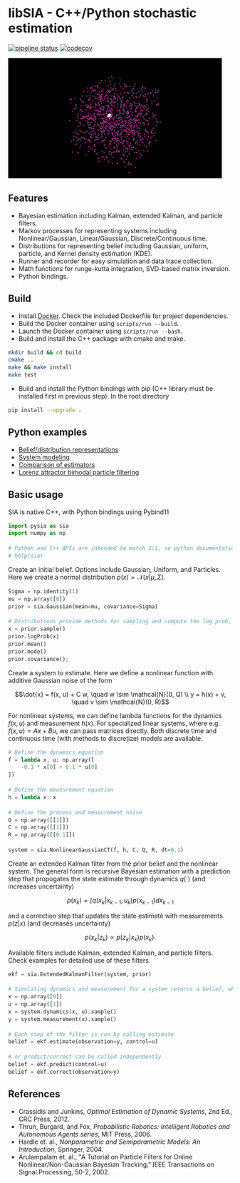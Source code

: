# libSIA - C++/Python stochastic estimation

[![pipeline status](https://gitlab.com/parkerowan/libsia/badges/master/pipeline.svg)](https://gitlab.com/parkerowan/libsia/commits/master)
[![codecov](https://codecov.io/gl/parkerowan/libsia/branch/master/graph/badge.svg?token=H5P0UCFFR1)](https://codecov.io/gl/parkerowan/libsia)

![Demo particle filter for Lorenz attractor system](./demo.gif)

## Features
- Bayesian estimation including Kalman, extended Kalman, and particle filters.
- Markov processes for representing systems including Nonlinear/Gaussian, Linear/Gaussian, Discrete/Continuous time.
- Distributions for representing belief including Gaussian, uniform, particle, and Kernel density estimation (KDE).
- Runner and recorder for easy simulation and data trace collection.
- Math functions for runge-kutta integration, SVD-based matrix inversion.
- Python bindings.

## Build
- Install [Docker](https://www.docker.com/).  Check the included Dockerfile for project dependencies.
- Build the Docker container using `scripts/run --build`.
- Launch the Docker container using `scripts/run --bash`.
- Build and install the C++ package with cmake and make.
```bash
mkdir build && cd build
cmake ..
make && make install
make test
```
- Build and install the Python bindings with pip (C++ library must be installed first in previous step).  In the root directory
```bash
pip install --upgrade .
```

## Python examples
- [Belief/distribution representations](./examples/belief/README.md)
- [System modeling](./examples/models/README.md)
- [Comparison of estimators](./examples/estimators/README.md)
- [Lorenz attractor bimodal particle filtering](./examples/lorenz/README.md)

## Basic usage

SIA is native C++, with Python bindings using Pybind11


```python
import pysia as sia
import numpy as np

# Python and C++ APIs are intended to match 1:1, so python documentation is helpful for both
# help(sia)
```

Create an initial belief.  Options include Gaussian, Uniform, and Particles.  Here we create a normal distribution $`p(x) = \mathcal{N}(x|\mu, \Sigma)`$.


```python
Sigma = np.identity(1)
mu = np.array([0])
prior = sia.Gaussian(mean=mu, covariance=Sigma)

# Distributions provide methods for sampling and compute the log prob, mean, covariance, and mode
x = prior.sample()
prior.logProb(x)
prior.mean()
prior.mode()
prior.covariance();
```

Create a system to estimate.  Here we define a nonlinear function with additive Gaussian noise of the form
```math
\dot{x} = f(x, u) + C w, \quad w \sim \mathcal{N}(0, Q) \\
y = h(x) + v, \quad v \sim \mathcal{N}(0, R)
```
For nonlinear systems, we can define lambda functions for the dynamics $`f(x,u)`$ and measurement $`h(x)`$.  For specialized linear systems, where e.g. $`f(x,u) = Ax + Bu`$, we can pass matrices directly.  Both discrete time and continuous time (with methods to discretize) models are available.


```python
# Define the dynamics equation
f = lambda x, u: np.array([
    -0.1 * x[0] + 0.1 * u[0]
])

# Define the measurement equation
h = lambda x: x

# Define the process and measurement noise
Q = np.array([[1]])
C = np.array([[1]])
R = np.array([[0.1]])

system = sia.NonlinearGaussianCT(f, h, C, Q, R, dt=0.1)
```

Create an extended Kalman filter from the prior belief and the nonlinear system.  The general form is recursive Bayesian estimation with a prediction step that propogates the state estimate through dynamics $`q(\cdot)`$ (and increases uncertainty)
```math
p(x_k) = \int q(x_k | x_{k-1}, u_k) p(x_{k-1}) dx_{k-1}
```
and a correction step that updates the state estimate with measurements $`p(z|x)`$ (and decreases uncertainty)
```math
p(x_k | z_k) \propto p(z_k | x_k) p(x_k).
```
Available filters include Kalman, extended Kalman, and particle filters.  Check examples for detailed use of these filters.


```python
ekf = sia.ExtendedKalmanFilter(system, prior)

# Simulating dynamics and measurement for a system returns a belief, which can be sampled
x = np.array([0])
u = np.array([1])
x = system.dynamics(x, u).sample()
y = system.measurement(x).sample()

# Each step of the filter is run by calling estimate
belief = ekf.estimate(observation=y, control=u)

# or predict/correct can be called independently
belief = ekf.predict(control=u)
belief = ekf.correct(observation=y)
```

## References
- Crassidis and Junkins, *Optimal Estimation of Dynamic Systems*, 2nd Ed., CRC Press, 2012.
- Thrun, Burgard, and Fox, *Probabilistic Robotics: Intelligent Robotics and Autonomous Agents series*, MIT Press, 2006.
- Hardle et. al., *Nonparametric and Semiparametric Models: An Introduction*, Springer, 2004.
- Arulampalam et. al., "A Tutorial on Particle Filters for Online Nonlinear/Non-Gaussian Bayesian Tracking," IEEE Transactions on Signal Processing, 50-2, 2002.
